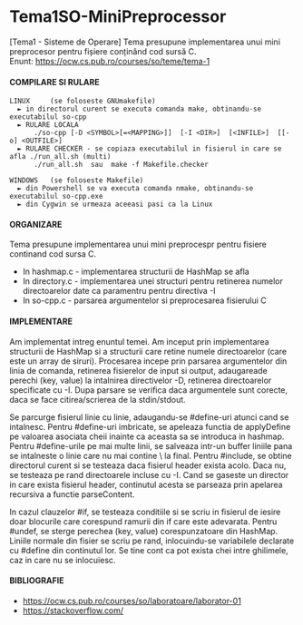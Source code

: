 # Tema1SO-MiniPreprocessor
[Tema1 - Sisteme de Operare] Tema presupune implementarea unui mini preprocesor pentru fișiere conținând cod sursă C. <br>
Enunt: https://ocw.cs.pub.ro/courses/so/teme/tema-1
<br>

#### COMPILARE SI RULARE
    LINUX     (se foloseste GNUmakefile) 
      ► in directorul curent se executa comanda make, obtinandu-se executabilul so-cpp
      ► RULARE LOCALA
          ./so-cpp [-D <SYMBOL>[=<MAPPING>]]  [-I <DIR>]  [<INFILE>]  [[-o] <OUTFILE>]
      ► RULARE CHECKER - se copiaza executabilul in fisierul in care se afla ./run_all.sh (multi)
          ./run_all.sh  sau  make -f Makefile.checker

    WINDOWS   (se foloseste Makefile)
      ► din Powershell se va executa comanda nmake, obtinandu-se executabilul so-cpp.exe
      ► din Cygwin se urmeaza aceeasi pasi ca la Linux 
	
#### ORGANIZARE

Tema presupune implementarea unui mini preprocespr pentru fisiere continand cod
sursa C. 
- In hashmap.c - implementarea structurii de HashMap se afla 
- In directory.c - implementarea unei structuri pentru retinerea numelor directoarelor date ca
paramentru pentru directiva -I
- In so-cpp.c - parsarea argumentelor si preprocesarea fisierului C


#### IMPLEMENTARE

Am implementat intreg enuntul temei. Am inceput prin implementarea structurii de HashMap
si a structurii care retine numele directoarelor (care este un array de siruri). Procesarea
incepe prin parsarea  argumentelor din linia de comanda, retinerea fisierelor de input
si output, adaugareade perechi (key, value) la intalnirea directivelor -D, retinerea
directoarelor specificate cu -I. Dupa parsare se verifica daca argumentele sunt corecte,
daca se face citirea/scrierea de la stdin/stdout. 

Se parcurge fisierul linie cu linie, adaugandu-se #define-uri atunci cand se intalnesc.
Pentru #define-uri imbricate, se apeleaza functia de applyDefine pe valoarea asociata cheii
inainte ca aceasta sa se introduca in hashmap. Pentru #define-urile pe mai multe linii, 
se salveaza intr-un buffer liniile pana se intalneste o linie care nu mai contine \ la 
final. Pentru #include, se obtine directorul curent si se testeaza daca fisierul header
exista acolo. Daca nu, se testeaza pe rand directoarele incluse cu -I. Cand se gaseste
un director in care exista fisierul header, continutul acesta se parseaza prin apelarea
recursiva a functie parseContent. 

In cazul clauzelor #if, se testeaza conditiile si se scriu in fisierul de iesire doar 
blocurile care corespund ramurii din if care este adevarata. Pentru #undef, se sterge
perechea (key, value) corespunzatoare din HashMap. Liniile normale din fisier se
scriu pe rand, inlocuindu-se variabilele declarate cu #define din continutul lor. Se
tine cont ca pot exista chei intre ghilimele, caz in care nu se inlocuiesc.


#### BIBLIOGRAFIE 

- https://ocw.cs.pub.ro/courses/so/laboratoare/laborator-01
- https://stackoverflow.com/
